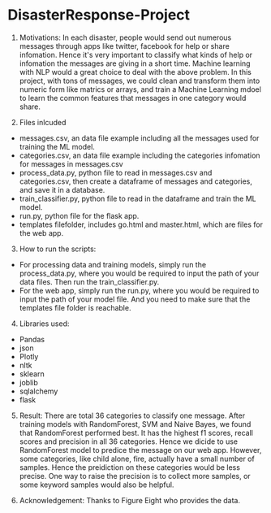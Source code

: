 # DisasterResponse-Project

1. Motivations:
  In each disaster, people would send out numerous messages through apps like twitter, facebook for help or share infomation. Hence it's very important to classify what kinds of help or infomation the messages are giving in a short time. 
  Machine learning with NLP would a great choice to deal with the above problem. In this project, with tons of messages, we could clean and transform them into numeric form like matrics or arrays, and train a Machine Learning mdoel to learn the common features that messages in one category would share.

2. Files inlcuded
* messages.csv, an data file example including all the messages used for training the ML model.
* categories.csv, an data file example including the categories infomation for messages in messages.csv
* process_data.py, python file to read in messages.csv and categories.csv, then create a dataframe of messages and categories, and save it in a database.
* train_classifier.py, python file to read in the dataframe and train the ML model.
* run.py, python file for the flask app.
* templates filefolder, includes go.html and master.html, which are files for the web app. 

3. How to run the scripts:
* For processing data and training models, simply run the process_data.py, where you would be required to input the path of your data files. Then run the train_classifier.py.
* For the web app, simply run the run.py, where you would be required to input the path of your model file. And you need to make sure that the templates file folder is reachable.


4. Libraries used:
* Pandas
* json
* Plotly
* nltk
* sklearn
* joblib
* sqlalchemy
* flask

5. Result:
  There are total 36 categories to classify one message. After training models with RandomForest, SVM and Naive Bayes, we found that RandomForest performed best. It has the highest f1 scores, recall scores and precision in all 36 categories. Hence we dicide to use RandomForest model to predice the message on our web app.
  However, some categories, like child alone, fire, actually have a small number of samples. Hence the preidiction on these categories would be less precise. One way to raise the precision is to collect more samples, or some keyword samples would also be helpful.
 
 
6. Acknowledgement:
 Thanks to Figure Eight who provides the data.

 

	
	
